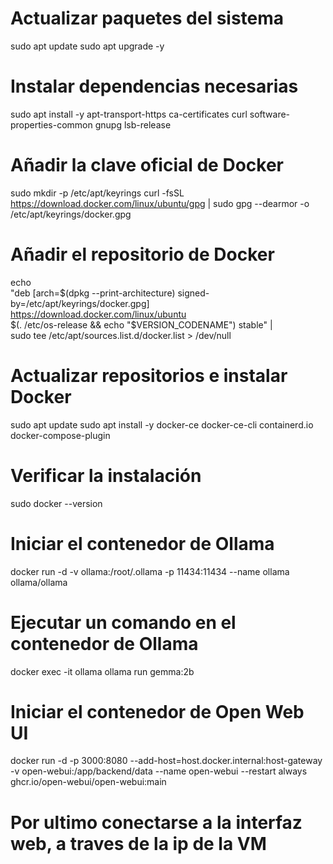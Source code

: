 # Actualizar paquetes del sistema
sudo apt update
sudo apt upgrade -y

# Instalar dependencias necesarias
sudo apt install -y apt-transport-https ca-certificates curl software-properties-common gnupg lsb-release

# Añadir la clave oficial de Docker
sudo mkdir -p /etc/apt/keyrings
curl -fsSL https://download.docker.com/linux/ubuntu/gpg | sudo gpg --dearmor -o /etc/apt/keyrings/docker.gpg

# Añadir el repositorio de Docker
echo \
  "deb [arch=$(dpkg --print-architecture) signed-by=/etc/apt/keyrings/docker.gpg] https://download.docker.com/linux/ubuntu \
  $(. /etc/os-release && echo "$VERSION_CODENAME") stable" | \
  sudo tee /etc/apt/sources.list.d/docker.list > /dev/null

# Actualizar repositorios e instalar Docker
sudo apt update
sudo apt install -y docker-ce docker-ce-cli containerd.io docker-compose-plugin

# Verificar la instalación
sudo docker --version

# Iniciar el contenedor de Ollama
docker run -d -v ollama:/root/.ollama -p 11434:11434 --name ollama ollama/ollama

# Ejecutar un comando en el contenedor de Ollama
docker exec -it ollama ollama run gemma:2b

# Iniciar el contenedor de Open Web UI
docker run -d -p 3000:8080 --add-host=host.docker.internal:host-gateway -v open-webui:/app/backend/data --name open-webui --restart always ghcr.io/open-webui/open-webui:main

# Por ultimo conectarse a la interfaz web, a traves de la ip de la VM